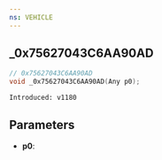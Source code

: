 ```yaml
---
ns: VEHICLE
---
```

## _0x75627043C6AA90AD

```c
// 0x75627043C6AA90AD
void _0x75627043C6AA90AD(Any p0);
```

```
Introduced: v1180
```

## Parameters
* **p0**:

